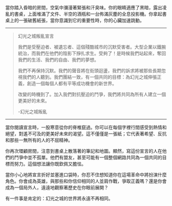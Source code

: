 當你踏入昏暗的房間，空氣中瀰漫著緊張和汗臭味。你的眼睛適應了黑暗，露出凌亂的書桌，上面堆滿了文件、半空的酒瓶和一台佈滿灰塵的全息投影機。你拿起書桌上的一張破舊紙張，當你意識到它的重要性時，你的心臟加速跳動。

---

> 幻光之城叛亂宣言
>
> 我們是受壓迫者、被遺忘者、這個殘酷城市的沉默受害者。大型企業以鐵腕統治，而我們在他們的陰影下掙扎求生。受夠了！是時候我們站起來，奪回我們的生活、我們的自由、我們的夢想。
>
> 我們不再保持沉默。我們的聲音將在街頭迴盪，我們的訴求將被那些長期忽視我們的人聽到。我們團結一致，有一個共同的目標：為幻光之城伸張正義，創造一個每個人都有平等成功機會的新世界。
>
> 改變的時機到了。加入我們對抗壓迫的鬥爭，我們將共同為所有人建立一個更美好的未來。
>
> -幻光之城叛亂

---

當你閱讀宣言時，一股寒意從你的脊椎竄過。你可以在每個字裡行間感受到熱情和絕望，對遙不可及的更美好未來的渴望。這不僅僅是一張紙；它代表著希望、反抗和那些一無所有的人的不屈精神。

你再次環顧房間，注意到書桌上散落著的筆記和地圖。顯然，寫這份宣言的人在他們的鬥爭中並不孤單。他們有盟友，甚至可能有一個整個網路共同為一個共同的目標而努力。這個想法讓你既欽佩又膽怯。

當你小心地將宣言折好並塞進口袋時，你忍不住想知道你在這場革命中將扮演什麼角色。你會成為英雄，與那些和你信仰相同的人並肩作戰，爭取正義嗎？還是你會成為一個局外人，遠遠地觀察著歷史在你眼前展開？

有一件事是肯定的：幻光之城的世界將永遠不再相同。
